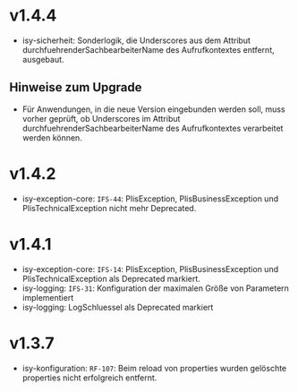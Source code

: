 # v1.4.4
- isy-sicherheit: Sonderlogik, die Underscores aus dem Attribut durchfuehrenderSachbearbeiterName des Aufrufkontextes entfernt, ausgebaut.

## Hinweise zum Upgrade
- Für Anwendungen, in die neue Version eingebunden werden soll, muss vorher geprüft, ob Underscores im Attribut durchfuehrenderSachbearbeiterName des Aufrufkontextes verarbeitet werden können.

# v1.4.2
- isy-exception-core: `IFS-44`: PlisException, PlisBusinessException und PlisTechnicalException nicht mehr Deprecated.

# v1.4.1
- isy-exception-core: `IFS-14`: PlisException, PlisBusinessException und PlisTechnicalException als Deprecated markiert.
- isy-logging: `IFS-31`: Konfiguration der maximalen Größe von Parametern implementiert
- isy-logging: LogSchluessel als Deprecated markiert

# v1.3.7
- isy-konfiguration: `RF-107`: Beim reload von properties wurden gelöschte properties nicht erfolgreich entfernt.

